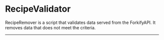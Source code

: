# RecipeValidator

RecipeRemover is a script that validates data served from the ForkifyAPI.
It removes data that does not meet the criteria.



---
